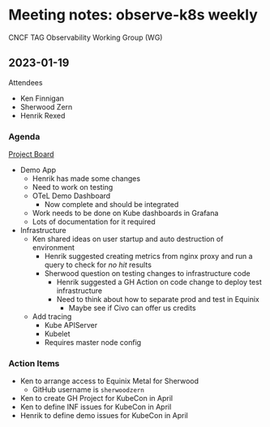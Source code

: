 # Meeting notes: observe-k8s weekly

CNCF TAG Observability Working Group (WG)

## 2023-01-19

Attendees

* Ken Finnigan
* Sherwood Zern
* Henrik Rexed

### Agenda

[Project Board](https://github.com/orgs/observe-k8s/projects/1/views/1)

* Demo App
  * Henrik has made some changes
  * Need to work on testing
  * OTeL Demo Dashboard
    * Now complete and should be integrated
  * Work needs to be done on Kube dashboards in Grafana
  * Lots of documentation for it required
* Infrastructure
  * Ken shared ideas on user startup and auto destruction of environment
    * Henrik suggested creating metrics from nginx proxy and run a query to check for *no hit* results
    * Sherwood question on testing changes to infrastructure code
      * Henrik suggested a GH Action on code change to deploy test infrastructure
      * Need to think about how to separate prod and test in Equinix
        * Maybe see if Civo can offer us credits
  * Add tracing
    * Kube APIServer
    * Kubelet
    * Requires master node config

### Action Items
* Ken to arrange access to Equinix Metal for Sherwood
  * GitHub username is `sherwoodzern`
* Ken to create GH Project for KubeCon in April
* Ken to define INF issues for KubeCon in April
* Henrik to define demo issues for KubeCon in April
